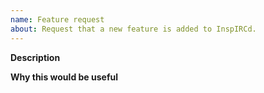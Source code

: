 ```yaml
---
name: Feature request
about: Request that a new feature is added to InspIRCd.
---
```


<!--
*PLEASE* fill in the issue template below rather than just deleting it. Failure to do so may result in your issue being ignored and/or closed.

The GitHub issue tracker is for feature requests ONLY. General support can be found at the following locations:

Docs: https://docs.inspircd.org
IRC: irc.inspircd.org #inspircd

Example configs:
3.0 (stable) - https://github.com/inspircd/inspircd/tree/insp3/docs/conf
2.0 (old stable) - https://github.com/inspircd/inspircd/tree/insp20/docs/conf
-->

**Description**

<!--
Briefly describe the problem you are having in a few paragraphs.
-->

**Why this would be useful**


<!--
Briefly describe why the feature would be useful.
-->
